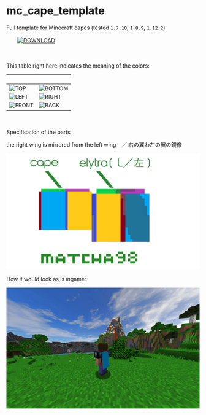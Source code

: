 # mc_cape_template
Full template for Minecraft capes (tested `1.7.10`, `1.8.9`, `1.12.2`)

 
　　[![DOWNLOAD](https://img.shields.io/badge/PACKED-DOWNLOAD-%23228B22?style=for-the-badge)](https://github.com/matchakuya/mc_cape_template/releases/)

　

This table right here indicates the meaning of the colors:

　|　
-|-
![TOP](https://img.shields.io/badge/%E2%97%BC-TOP-%230ED145?style=for-the-badge) | ![BOTTOM](https://img.shields.io/badge/%E2%97%BC-BOTTOM-%23B83DBA?style=for-the-badge)
![LEFT](https://img.shields.io/badge/%E2%97%BC-LEFT-%2388001B?style=for-the-badge) |![RIGHT](https://img.shields.io/badge/%E2%97%BC-RIGHT-%233F48CC?style=for-the-badge)
![FRONT](https://img.shields.io/badge/%E2%97%BC-FRONT-%2300A8F3?style=for-the-badge) | ![BACK](https://img.shields.io/badge/%E2%97%BC-BACK-%23FFCA18?style=for-the-badge)

　

Specification of the parts

the right wing is mirrored from the left wing　／ 右の翼わ左の翼の鏡像

![PART_SPECIFICATION.PNG](PART_SPECIFICATION.PNG)

How it would look as is ingame:

![INGAME_PREVIEW.PNG](INGAME_PREVIEW.PNG)
